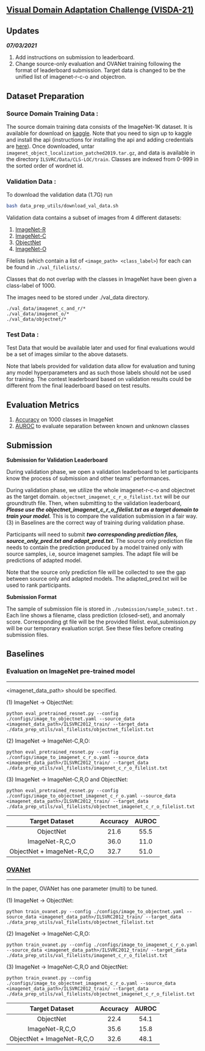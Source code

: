
## [Visual Domain Adaptation Challenge (VISDA-21)](http://ai.bu.edu/visda-2021/)
## Updates
***07/03/2021***
1. Add instructions on submission to leaderboard.
2. Change source-only evaluation and OVANet training following the format of leaderboard submission. Target data is changed to be the unified list of imagenet-r-c-o and objectron.


## Dataset Preparation

### Source Domain Training Data : 
The source domain training data consists of the ImageNet-1K dataset. It is 
available for download on [kaggle](https://www.kaggle.com/c/imagenet-object-localization-challenge/overview). 
Note that you need to sign up to kaggle and install the api (instructions for 
installing the api and adding credentials are [here](https://github.com/Kaggle/kaggle-api#kaggle-api)).
Once downloaded, untar `imagenet_object_localization_patched2019.tar.gz`, and data 
is available in the directory `ILSVRC/Data/CLS-LOC/train`.
Classes are indexed from 0-999 in the sorted order of wordnet id.


### Validation Data :
To download the validation data (1.7G) run
```bash
bash data_prep_utils/download_val_data.sh
```

Validation data contains a subset of images from 4 different datasets:

1. [ImageNet-R](https://github.com/hendrycks/imagenet-r)
2. [ImageNet-C](https://zenodo.org/record/2235448#.YM6VdzopCV4)
3. [ObjectNet](https://objectnet.dev/index.html)
4. [ImageNet-O](https://github.com/hendrycks/natural-adv-examples)

Filelists (which contain a list of `<image_path> <class_label>`) for each can be found in `./val_filelists/`.

Classes that do not overlap with the classes in ImageNet have been given a class-label of 1000.

The images need to be stored under ./val_data directory. 
```
./val_data/imagenet_c_and_r/*
./val_data/imagenet_o/*
./val_data/objectnet/*
``` 

### Test Data :

Test Data that would be available later and used for final evaluations would be a set of images similar to the above datasets.

Note that labels provided for validation data allow for evaluation and tuning any model hyperparameters and as such those labels should not be used for training. The contest leaderboard based on validation results could be different from the final leaderboard based on test results.

## Evaluation Metrics

1. [Accuracy](https://github.com/VisionLearningGroup/visda21-dev/blob/6b08d9600418d5a413d6f13459786a298ea6df87/eval.py#L75) on 1000 classes in ImageNet
2. [AUROC](https://github.com/VisionLearningGroup/visda21-dev/blob/6b08d9600418d5a413d6f13459786a298ea6df87/eval.py#L76) to evaluate separation between known and unknown classes


## Submission

**Submission for Validation Leaderboard**

During validation phase, we open a validation leaderboard to let participants know the process of submission and other teams' performances.

During validation phase, we utilize the whole imagenet-r-c-o and objectnet as the target domain.
`objectnet_imagenet_c_r_o_filelist.txt` will be our groundtruth file.
Then, when submitting to the validation leaderboard, ***Please use the objectnet_imagenet_c_r_o_filelist.txt as a target domain to train your model.***
This is to compare the validation submission in a fair way. (3) in Baselines are the correct way of training during validation phase.

Participants will need to submit ***two corresponding prediction files, source_only_pred.txt and adapt_pred.txt***.
The source only prediction file needs to contain the prediction produced by a model trained only with source samples, i.e, source imagenet samples.
The adapt file will be predictions of adapted model.

Note that the source only prediction file will be collected to see the gap between source only and adapted models.
The adapted_pred.txt will be used to rank participants.


**Submission Format**

The sample of submission file is stored in `./submission/sample_submit.txt` .
Each line shows a filename, class prediction (closed-set), and anomaly score.
Corresponding gt file will be the provided filelist.
eval_submission.py will be our temporary evaluation script.
See these files before creating submission files.



## Baselines


### Evaluation on ImageNet pre-trained model

---

<imagenet_data_path> should be specified.

(1) ImageNet -> ObjectNet:
```
python eval_pretrained_resnet.py --config ./configs/image_to_objectnet.yaml --source_data <imagenet_data_path>/ILSVRC2012_train/ --target_data ./data_prep_utils/val_filelists/objectnet_filelist.txt
```

(2) ImageNet -> ImageNet-C,R,O:

```
python eval_pretrained_resnet.py --config ./configs/image_to_imagenet_c_r_o.yaml --source_data <imagenet_data_path>/ILSVRC2012_train/ --target_data ./data_prep_utils/val_filelists/imagenet_c_r_o_filelist.txt
```

(3) ImageNet -> ImageNet-C,R,O and ObjectNet:

```
python eval_pretrained_resnet.py --config ./configs/image_to_objectnet_imagenet_c_r_o.yaml --source_data <imagenet_data_path>/ILSVRC2012_train/ --target_data ./data_prep_utils/val_filelists/objectnet_imagenet_c_r_o_filelist.txt
```

|Target Dataset | Accuracy | AUROC  |
|:---: | :---: | :---:|
| ObjectNet |21.6 | 55.5 |
| ImageNet-R,C,O|  36.0 | 11.0 |
| ObjectNet + ImageNet-R,C,O | 32.7 | 51.0 |

### [OVANet](https://arxiv.org/pdf/2104.03344.pdf)

---
In the paper, OVANet has one parameter (multi) to be tuned. 

(1) ImageNet -> ObjectNet:

```
python train_ovanet.py --config ./configs/image_to_objectnet.yaml --source_data <imagenet_data_path>/ILSVRC2012_train/ --target_data ./data_prep_utils/val_filelists/objectnet_filelist.txt 
```

(2) ImageNet -> ImageNet-C,R,O:

```
python train_ovanet.py --config ./configs/image_to_imagenet_c_r_o.yaml --source_data <imagenet_data_path>/ILSVRC2012_train/ --target_data ./data_prep_utils/val_filelists/imagenet_c_r_o_filelist.txt
```

(3) ImageNet -> ImageNet-C,R,O and ObjectNet:

```
python train_ovanet.py --config ./configs/image_to_objectnet_imagenet_c_r_o.yaml --source_data <imagenet_data_path>/ILSVRC2012_train/ --target_data ./data_prep_utils/val_filelists/objectnet_imagenet_c_r_o_filelist.txt
```

|Target Dataset | Accuracy | AUROC  |
|:---: | :---: | :---:|
| ObjectNet |   22.4 | 54.1 |
| ImageNet-R,C,O| 35.6 | 15.8 |
| ObjectNet + ImageNet-R,C,O|   32.6 | 48.1 |
